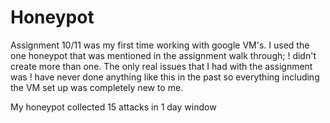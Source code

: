 # Honeypot
Assignment 10/11 was my first time working with google VM's. I used the one honeypot that was mentioned in the assignment walk through; ! didn't create more than one. The only real issues that I had with the assignment was ! have never done anything like this in the past so everything including the VM set up was completely new to me.

My honeypot collected 15 attacks in 1 day window
